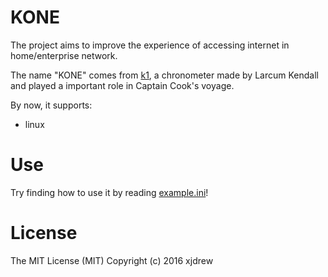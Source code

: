 # KONE
The project aims to improve the experience of accessing internet in home/enterprise network.

The name "KONE" comes from [k1](https://en.wikipedia.org/wiki/Larcum_Kendall#K1), a chronometer made by Larcum Kendall and played a important role in Captain Cook's voyage.

By now, it supports:
* linux

# Use
Try finding how to use it by reading [example.ini](https://github.com/xjdrew/kone/blob/master/example.ini)!

# License
The MIT License (MIT) Copyright (c) 2016 xjdrew
